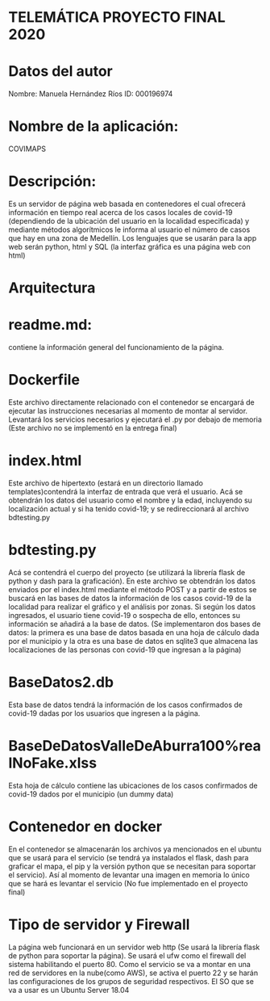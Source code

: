 # TELEMÁTICA PROYECTO FINAL 2020

# Datos del autor
Nombre: Manuela Hernández Ríos
ID: 000196974
# Nombre de la aplicación:
COVIMAPS

# Descripción:
Es un servidor de página web basada en contenedores el cual ofrecerá información en tiempo real acerca de los casos locales de covid-19 (dependiendo de la ubicación del usuario en la localidad especificada) y mediante métodos algorítmicos le informa al usuario el número de casos que hay en una zona de Medellín. Los lenguajes que se usarán para la app web serán python, html y SQL (la interfaz gráfica es una página web con html)

# Arquitectura
 # readme.md: 
 contiene la información general del funcionamiento de la página.
 # Dockerfile
 Este archivo directamente relacionado con el contenedor se encargará de ejecutar las instrucciones necesarias al momento de montar al servidor. Levantará los servicios necesarios y ejecutará el .py por debajo de memoria (Este archivo no se implementó en la entrega final)
 # index.html
 Este archivo de hipertexto (estará en un directorio llamado templates)contendrá la interfaz de entrada que verá el usuario. Acá se obtendrán los datos del usuario como el nombre y la edad, incluyendo su localización actual y si ha tenido covid-19; y se redireccionará al archivo bdtesting.py
 # bdtesting.py
 Acá se contendrá el cuerpo del proyecto (se utilizará la librería flask de python y dash para la graficación). En este archivo se obtendrán los datos enviados por el index.html mediante el método POST y a partir de estos se buscará en las bases de datos la información de los casos covid-19 de la localidad para realizar el gráfico y el análisis por zonas. Si según los datos ingresados, el usuario tiene covid-19 o sospecha de ello, entonces su información se añadirá a la base de datos. (Se implementaron dos bases de datos: la primera es una base de datos basada en una hoja de cálculo dada por el municipio y la otra es una base de datos en sqlite3 que almacena las localizaciones de las personas con covid-19 que ingresan a la página)
 # BaseDatos2.db
  Esta base de datos tendrá la información de los casos confirmados de covid-19 dadas por los usuarios que ingresen a la página.
 # BaseDeDatosValleDeAburra100%realNoFake.xlss
  Esta hoja de cálculo contiene las ubicaciones de los casos confirmados de covid-19 dados por el municipio (un dummy data)
 # Contenedor en docker
  En el contenedor se almacenarán los archivos ya mencionados en el ubuntu que se usará para el servicio (se tendrá ya instalados el flask, dash para graficar el mapa, el pip y la versión python que se necesitan para soportar el servicio). Así al momento de levantar una imagen en memoria lo único que se hará es levantar el servicio (No fue implementado en el proyecto final)
 # Tipo de servidor y Firewall
  La página web funcionará en un servidor web http (Se usará la librería flask de python para soportar la página). Se usará el ufw como el firewall del sistema habilitando el puerto 80. Como el servicio se va a montar en una red de servidores en la nube(como AWS), se activa el puerto 22 y se harán las configuraciones de los grupos de seguridad respectivos. El SO que se va a usar es un Ubuntu Server 18.04
